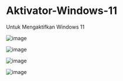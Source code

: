 # Aktivator-Windows-11
Untuk Mengaktifkan Windows 11

![image](https://github.com/Hendro10/Aktivator-Windows-11/assets/112385556/b852d9d8-8fbb-49e7-a5a0-f59a966d1678)

![image](https://github.com/Hendro10/Aktivator-Windows-11/assets/112385556/7cd56974-cf4f-45ef-ad11-762d21cea940)

![image](https://github.com/Hendro10/Aktivator-Windows-11/assets/112385556/30a5b095-f965-4fec-b83f-2b94253cb3db)

![image](https://github.com/Hendro10/Aktivator-Windows-11/assets/112385556/eda20060-a65d-4a23-92d8-6c1c9242b3f1)




